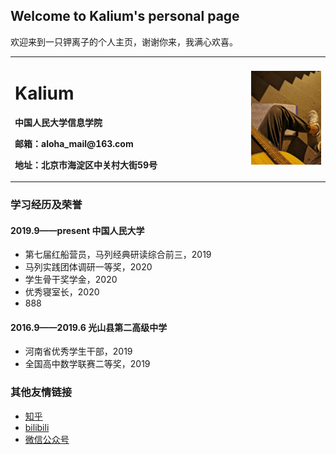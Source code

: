 ## Welcome to Kalium's personal page

欢迎来到一只钾离子的个人主页，谢谢你来，我满心欢喜。

<table border="0">
  <tr>
    <td width="75%">
      <h1>Kalium</h1>
      <p><b>中国人民大学信息学院</b></p>
      <p><b>邮箱：aloha_mail@163.com</b></p>
      <p><b>地址：北京市海淀区中关村大街59号</b></p>
    </td>
    <td width="25%">
      <img src="/IMG_20190921_194229.jpg" width="100%">     
    </td>
  </tr>
</table>

### 学习经历及荣誉
#### 2019.9——present 中国人民大学
  - 第七届红船营员，马列经典研读综合前三，2019
  - 马列实践团体调研一等奖，2020
  - 学生骨干奖学金，2020
  - 优秀寝室长，2020
  - 888
#### 2016.9——2019.6 光山县第二高级中学
  - 河南省优秀学生干部，2019
  - 全国高中数学联赛二等奖，2019

### 其他友情链接
  - [知乎](https://zhihu.com/people/alohakalium)
  - [bilibili](https://b23.tv/Sple1b)
  - [微信公众号](https://mp.weixin.qq.com/mp/profile_ext?action=home&__biz=MzI1NjMzMjg1OQ==&scene=124&uin=&key=&devicetype=Windows+10+x64&version=63010043&lang=zh_CN&a8scene=7&fontgear=2)

